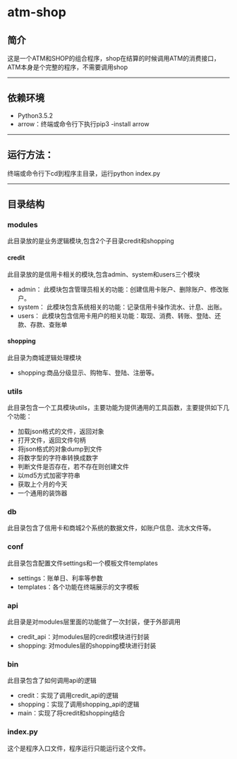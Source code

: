 # atm-shop
## 简介
这是一个ATM和SHOP的组合程序，shop在结算的时候调用ATM的消费接口，ATM本身是个完整的程序，不需要调用shop
***
## 依赖环境
* Python3.5.2
* arrow：终端或命令行下执行pip3 -install arrow
***
## 运行方法：
终端或命令行下cd到程序主目录，运行python index.py
***
## 目录结构
### modules
此目录放的是业务逻辑模块,包含2个子目录credit和shopping
#### credit
此目录放的是信用卡相关的模块,包含admin、system和users三个模块
* admin：
此模块包含管理员相关的功能：创建信用卡账户、删除账户、修改账户。
* system：
此模块包含系统相关的功能：记录信用卡操作流水、计息、出账。
* users：
此模块包含信用卡用户的相关功能：取现、消费、转账、登陆、还款、存款、查账单
#### shopping
此目录为商城逻辑处理模块
* shopping:商品分级显示、购物车、登陆、注册等。
### utils
此目录包含一个工具模块utils，主要功能为提供通用的工具函数，主要提供如下几个功能：
* 加载json格式的文件，返回对象
* 打开文件，返回文件句柄
* 将json格式的对象dump到文件
* 将数字型的字符串转换成数字
* 判断文件是否存在，若不存在则创建文件
* 以md5方式加密字符串
* 获取上个月的今天
* 一个通用的装饰器

### db
此目录包含了信用卡和商城2个系统的数据文件，如账户信息、流水文件等。

### conf
此目录包含配置文件settings和一个模板文件templates
* settings：账单日、利率等参数
* templates：各个功能在终端展示的文字模板

### api
此目录是对modules层里面的功能做了一次封装，便于外部调用
* credit_api：对modules层的credit模块进行封装
* shopping: 对modules层的shopping模块进行封装

### bin
此目录包含了如何调用api的逻辑
* credit：实现了调用credit_api的逻辑
* shopping：实现了调用shopping_api的逻辑
* main：实现了将credit和shopping结合

### index.py
这个是程序入口文件，程序运行只能运行这个文件。

